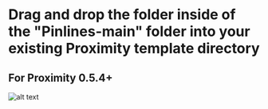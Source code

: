 # Drag and drop the folder inside of the "Pinlines-main" folder into your existing Proximity template directory

## For Proximity 0.5.4+

![alt text](LINK?raw=true)